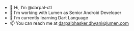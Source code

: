 - 👋 Hi, I’m @darpal-ctl
- 👀 I’m working with Lumen as Senior Android Developer
- 🌱 I’m currently learning Dart Language
- 📫 You can reach me at darpalbhasker.dhyani@lumen.com

